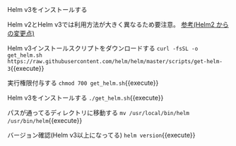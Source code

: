 Helm v3をインストールする

Helm v2とHelm v3では利用方法が大きく異なるため要注意。
[参考(Helm2 からの変更点)](https://helm.sh/ja/docs/faq/#helm-2-%E3%81%8B%E3%82%89%E3%81%AE%E5%A4%89%E6%9B%B4%E7%82%B9)


Helm v3インストールスクリプトをダウンロードする
`curl -fsSL -o get_helm.sh https://raw.githubusercontent.com/helm/helm/master/scripts/get-helm-3`{{execute}}

実行権限付与する
`chmod 700 get_helm.sh`{{execute}}

Helm v3をインストールする
`./get_helm.sh`{{execute}}

パスが通ってるディレクトリに移動する
`mv /usr/local/bin/helm /usr/bin/helm`{{execute}}

バージョン確認(Helm v3以上になってる)
`helm version`{{execute}}

